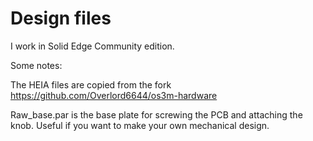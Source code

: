 # Design files

I work in Solid Edge Community edition.

Some notes:

The HEIA files are copied from the fork https://github.com/Overlord6644/os3m-hardware

Raw_base.par is the base plate for screwing the PCB and attaching the knob. Useful if you want to make your own mechanical design.
